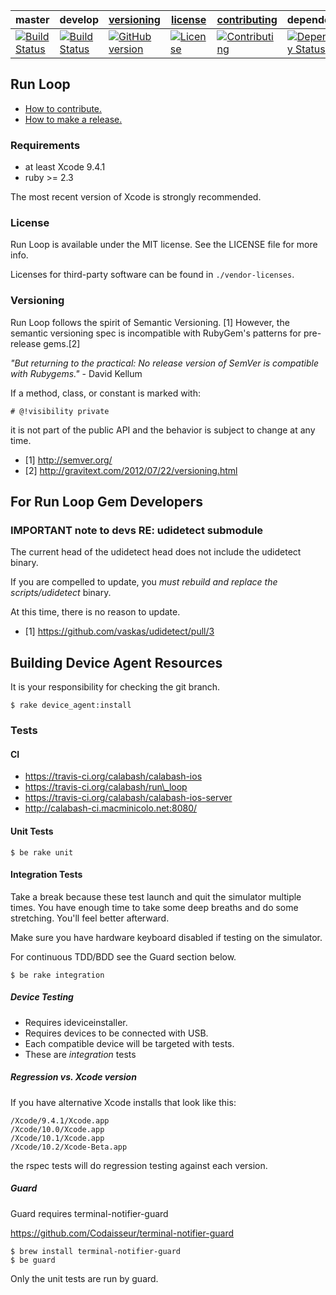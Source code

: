 | master  | develop | [versioning](VERSIONING.md) | [license](LICENSE) | [contributing](CONTRIBUTING.md)| dependencies|
|---------|---------|-----------------------------|--------------------|--------------------------------|----------------------|
|[![Build Status](https://travis-ci.org/calabash/run_loop.svg?branch=master)](https://travis-ci.org/calabash/run_loop)| [![Build Status](https://travis-ci.org/calabash/run_loop.svg?branch=develop)](https://travis-ci.org/calabash/crun_loop)| [![GitHub version](https://badge.fury.io/gh/calabash%2Frun_loop.svg)](http://badge.fury.io/gh/calabash%2Frun_loop) |[![License](https://img.shields.io/badge/licence-MIT-blue.svg)](http://opensource.org/licenses/MIT) | [![Contributing](https://img.shields.io/badge/contrib-gitflow-orange.svg)](https://www.atlassian.com/git/tutorials/comparing-workflows/gitflow-workflow/)|[![Dependency Status](https://gemnasium.com/calabash/run_loop.svg)](https://gemnasium.com/calabash/run_loop)|

## Run Loop

* [How to contribute.](CONTRIBUTING.md)
* [How to make a release.](CONTRIBUTING.md)

### Requirements

* at least Xcode 9.4.1
* ruby >= 2.3

The most recent version of Xcode is strongly recommended.

### License

Run Loop is available under the MIT license. See the LICENSE file for more info.

Licenses for third-party software can be found in `./vendor-licenses`.

### Versioning

Run Loop follows the spirit of Semantic Versioning. [1]  However, the semantic
versioning spec is incompatible with RubyGem's patterns for pre-release gems.[2]

_"But returning to the practical: No release version of SemVer is compatible with Rubygems."_ - David Kellum

If a method, class, or constant is marked with:

```
# @!visibility private
```

it is not part of the public API and the behavior is subject to change
at any time.

- [1] http://semver.org/
- [2] http://gravitext.com/2012/07/22/versioning.html


## For Run Loop Gem Developers

### IMPORTANT note to devs RE: udidetect submodule

The current head of the udidetect head does not include the udidetect binary.

If you are compelled to update, you _must rebuild and replace the scripts/udidetect_ binary.

At this time, there is no reason to update.

- [1] https://github.com/vaskas/udidetect/pull/3

## Building Device Agent Resources

It is your responsibility for checking the git branch.

```
$ rake device_agent:install
```

### Tests

#### CI

* https://travis-ci.org/calabash/calabash-ios
* https://travis-ci.org/calabash/run\_loop
* https://travis-ci.org/calabash/calabash-ios-server
* http://calabash-ci.macminicolo.net:8080/

#### Unit Tests

```
$ be rake unit
```

#### Integration Tests

Take a break because these test launch and quit the simulator multiple
times.  You have enough time to take some deep breaths and do some
stretching.  You'll feel better afterward.

Make sure you have hardware keyboard disabled if testing on the simulator.

For continuous TDD/BDD see the Guard section below.

```
$ be rake integration
```

##### Device Testing

* Requires ideviceinstaller.
* Requires devices to be connected with USB.
* Each compatible device will be targeted with tests.
* These are _integration_ tests

##### Regression vs. Xcode version

If you have alternative Xcode installs that look like this:

```
/Xcode/9.4.1/Xcode.app
/Xcode/10.0/Xcode.app
/Xcode/10.1/Xcode.app
/Xcode/10.2/Xcode-Beta.app
```

the rspec tests will do regression testing against each version.

##### Guard

Guard requires terminal-notifier-guard

https://github.com/Codaisseur/terminal-notifier-guard

```
$ brew install terminal-notifier-guard
$ be guard
```

Only the unit tests are run by guard.

